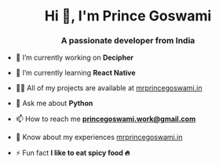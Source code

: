 <h1 align="center">Hi 👋, I'm Prince Goswami</h1>
<h3 align="center">A passionate developer from India</h3>

- 🔭 I’m currently working on **Decipher**

- 🌱 I’m currently learning **React Native**

- 👨‍💻 All of my projects are available at [mrprincegoswami.in](mrprincegoswami.in)

- 💬 Ask me about **Python**

- 📫 How to reach me **princegoswami.work@gmail.com**

- 📄 Know about my experiences [mrprincegoswami.in](mrprincegoswami.in)

- ⚡ Fun fact **I like to eat spicy food 🔥**

